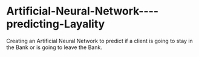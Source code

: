 # Artificial-Neural-Network----predicting-Layality
Creating an Artificial Neural Network to predict if a client is going to stay in the Bank or is going to leave the Bank.
